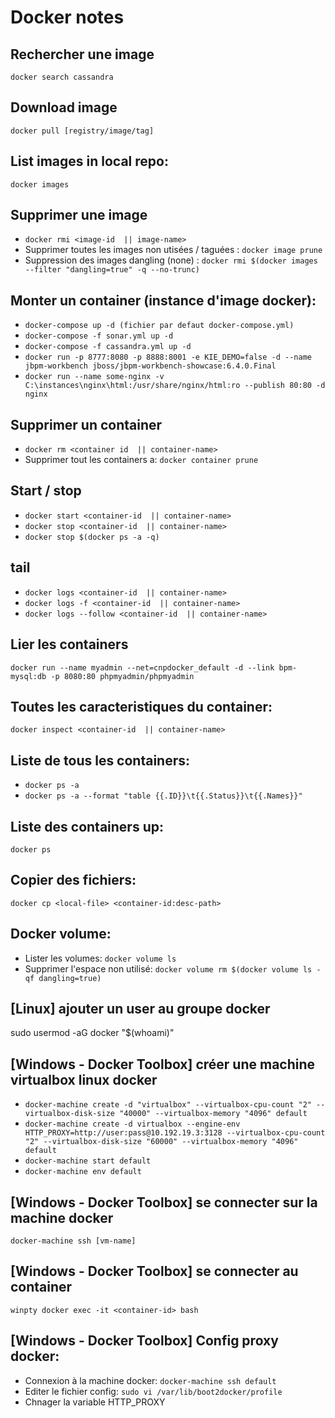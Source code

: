 
# Docker notes
 
## Rechercher une image
`docker search cassandra`
	
## Download image
`docker pull [registry/image/tag]`

## List images in local repo:	
`docker images`
	
## Supprimer une image
* `docker rmi <image-id  || image-name>`
* Supprimer toutes les images non utisées / taguées : `docker image prune`
* Suppression des images dangling (none) : `docker rmi $(docker images --filter "dangling=true" -q --no-trunc)`

## Monter un container (instance d'image docker): 
* `docker-compose up -d (fichier par defaut docker-compose.yml)`
* `docker-compose -f sonar.yml up -d`
* `docker-compose -f cassandra.yml up -d`
* `docker run -p 8777:8080 -p 8888:8001 -e KIE_DEMO=false -d --name jbpm-workbench jboss/jbpm-workbench-showcase:6.4.0.Final`
* `docker run --name some-nginx -v C:\instances\nginx\html:/usr/share/nginx/html:ro --publish 80:80 -d nginx`
	
## Supprimer un container
* `docker rm <container id  || container-name>`
* Supprimer tout les containers a: `docker container prune`
	
## Start / stop
* `docker start <container-id  || container-name>`	
* `docker stop <container-id  || container-name>`
* `docker stop $(docker ps -a -q)`
	
## tail
* `docker logs <container-id  || container-name>`
* `docker logs -f <container-id  || container-name>`
* `docker logs --follow <container-id  || container-name>`
	
## Lier les containers
`docker run --name myadmin --net=cnpdocker_default -d --link bpm-mysql:db -p 8080:80 phpmyadmin/phpmyadmin`

## Toutes les caracteristiques du container:
`docker inspect <container-id  || container-name>`
		
## Liste de tous les containers: 
* `docker ps -a`
* `docker ps -a --format "table {{.ID}}\t{{.Status}}\t{{.Names}}"`
	
## Liste des containers up: 
`docker ps`

## Copier des fichiers: 
`docker cp <local-file> <container-id:desc-path>`

## Docker volume:
* Lister les volumes: `docker volume ls`
* Supprimer l'espace non utilisé: `docker volume rm $(docker volume ls -qf dangling=true)` 

## [Linux] ajouter un user au groupe docker
sudo usermod -aG docker "$(whoami)"

## [Windows - Docker Toolbox] créer une machine virtualbox linux docker
* `docker-machine create -d "virtualbox" --virtualbox-cpu-count "2" --virtualbox-disk-size "40000" --virtualbox-memory "4096" default`
* `docker-machine create -d virtualbox --engine-env HTTP_PROXY=http://user:pass@10.192.19.3:3128 --virtualbox-cpu-count "2" --virtualbox-disk-size "60000" --virtualbox-memory "4096" default`
* `docker-machine start default`
* `docker-machine env default`

## [Windows - Docker Toolbox] se connecter sur la machine docker
`docker-machine ssh [vm-name]`
	
## [Windows - Docker Toolbox] se connecter au container
`winpty docker exec -it <container-id> bash`
	
## [Windows - Docker Toolbox] Config proxy docker:
* Connexion à la machine docker: `docker-machine ssh default`
* Editer le fichier config: `sudo vi /var/lib/boot2docker/profile`
* Chnager la variable HTTP_PROXY
